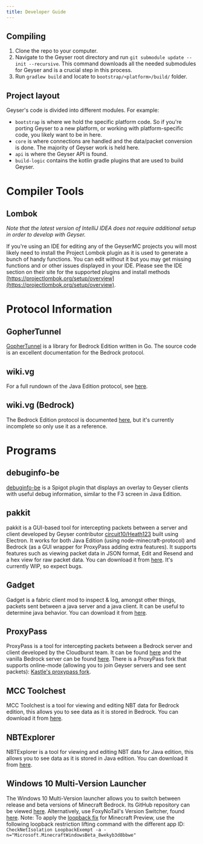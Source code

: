 ```yaml
---
title: Developer Guide
---
```


## Compiling
1. Clone the repo to your computer.
2. Navigate to the Geyser root directory and run `git submodule update --init --recursive`. This command downloads all the needed submodules for Geyser and is a crucial step in this process.
3. Run `gradlew build` and locate to `bootstrap/<platform>/build/` folder.

## Project layout

Geyser's code is divided into different modules. For example:

* `bootstrap` is where we hold the specific platform code. So if you're porting Geyser to a new platform, or working with platform-specific code, you likely want to be in here.
* `core` is where connections are handled and the data/packet conversion is done. The majority of Geyser work is held here.
* `api` is where the Geyser API is found.
* `build-logic` contains the kotlin gradle plugins that are used to build Geyser.

# Compiler Tools

## Lombok

*Note that the latest version of IntelliJ IDEA does not require additional setup in order to develop with Geyser.*

If you're using an IDE for editing any of the GeyserMC projects you will most likely need to install the Project Lombok plugin as it is used to generate a bunch of handy functions. You can edit without it but you may get missing functions and or other issues displayed in your IDE. Please see the IDE section on their site for the supported plugins and install methods [https://projectlombok.org/setup/overview](https://projectlombok.org/setup/overview).

# Protocol Information

## GopherTunnel
[GopherTunnel](https://github.com/Sandertv/gophertunnel/tree/master/minecraft/protocol/packet) is a library for Bedrock Edition written in Go. The source code is an excellent documentation for the Bedrock protocol.

## wiki.vg
For a full rundown of the Java Edition protocol, see [here](https://wiki.vg/Protocol).

## wiki.vg (Bedrock)
The Bedrock Edition protocol is documented [here](https://wiki.vg/Bedrock_Protocol), but it's currently incomplete so only use it as a reference.

# Programs

## debuginfo-be
[debuginfo-be](https://github.com/Heath123/debuginfo-be) is a Spigot plugin that displays an overlay to Geyser clients with useful debug information, similar to the F3 screen in Java Edition.

## pakkit
pakkit is a GUI-based tool for intercepting packets between a server and client developed by Geyser contributor [circuit10/Heath123](https://github.com/Heath123/) built using Electron. It works for both Java Edition (using node-minecraft-protocol) and Bedrock (as a GUI wrapper for ProxyPass adding extra features). It supports features such as viewing packet data in JSON format, Edit and Resend and a hex view for raw packet data. You can download it from [here](https://github.com/Heath123/pakkit/releases/). It's currently WIP, so expect bugs.

## Gadget
Gadget is a fabric client mod to inspect & log, amongst other things, packets sent between a java server and a java client. It can be useful to determine java behavior.
You can download it from [here](https://modrinth.com/mod/gadget).

## ProxyPass
ProxyPass is a tool for intercepting packets between a Bedrock server and client developed by the Cloudburst team. It can be found [here](https://github.com/CloudburstMC/ProxyPass) and the vanilla Bedrock server can be found [here](https://www.minecraft.net/download/server/bedrock/).
There is a ProxyPass fork that supports online-mode (allowing you to join Geyser servers and see sent packets): [Kastle's proxypass fork](https://github.com/Kas-tle/ProxyPass/).

## MCC Toolchest
MCC Toolchest is a tool for viewing and editing NBT data for Bedrock edition, this allows you to see data as it is stored in Bedrock. You can download it from [here](https://mcctoolchest.weebly.com/).

## NBTExplorer
NBTExplorer is a tool for viewing and editing NBT data for Java edition, this allows you to see data as it is stored in Java edition. You can download it from [here](https://github.com/jaquadro/NBTExplorer/releases).

## Windows 10 Multi-Version Launcher
The Windows 10 Multi-Version launcher allows you to switch between release and beta versions of Minecraft Bedrock. Its GitHub repository can be viewed [here](https://github.com/MCMrARM/mc-w10-version-launcher/).
Alternatively, use FoxyNoTail's Version Switcher, found [here](https://foxynotail.com/software/mcbe-switcher).
Note: To apply the [loopback fix](/geyser/fixing-unable-to-connect-to-world/#windows-1011) for Minecraft Preview, use the following loopback restriction lifting command with the different app ID: `CheckNetIsolation LoopbackExempt -a -n="Microsoft.MinecraftWindowsBeta_8wekyb3d8bbwe"`
